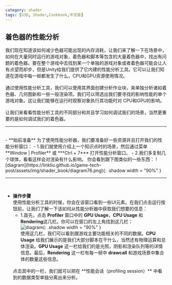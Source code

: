 ```yaml
---
category: shader
tags: [U3D, Shader,Cookbook,中文版]
---
```


## 着色器的性能分析   
我们现在知道该如何减少色器可能出现的内存消耗，让我们来了解一下在场景中，如何在大量同时运行的游戏对象，着色器和脚本等包含的大量着色器中，找出有问题的着色器。要在整个游戏中去找到某一个单独的游戏对象或者着色器可能会让人有点望而却步，但是Unity给我们提供了它内建的性能分析工具。它可以让我们知道在游戏中每一帧都发生了什么，CPU和GPU资源使用情况。   
<br>
通过使用性能分析工具，我们可以使用其界面创建分析作业块，来单独分析诸如着色器、几何图新和一些一般渲染项。我们可以筛选出我们要寻找的影响性能的单个游戏对象。这让我们能够在运行时观察对象执行其功能时对 CPU和GPU的影响。   
<br>
让我们来看看性能分析工具的不同部分和并且学习如何调试我们的场景，当然更重要的是如何调试我们的着色器。   

*** 
<br>
- **始前准备**   
  为了使用性能分析器，我们要准备好一些资源并且打开我们的性能分析窗口：   
  - 1.我们就使用介绍上一个知识点时的场景，然后通过菜单 **Window &#124; Profiler** 或 ***Ctrl + 7*** 打开性能分析窗口。
  - 2.我们多复制几个球体，看看这样会对渲染有什么影响。   
  你会看到跟下图类似的一些东西：   
  ![diagram](https://linkliu.github.io/game-tech-post/assets/img/shader_book/diagram76.png){:  .shadow width = "90%" }   


  ***
  <br>


- **操作步骤**   
  使用性能分析工具的时候，你会在该窗口看到一些UI元素。在我们点击运行按钮前，让我们了解一下该如何从性能分析器中获取我们想要的信息：   
  - 1.首先，点击 **Profiler** 窗口中的 **GPU Usage**，**CPU Usage** 和 **Rendering**这几栏。你可以在窗口的左上角找到这几栏：   
  ![diagram](https://linkliu.github.io/game-tech-post/assets/img/shader_book/diagram77.png){:  .shadow width = "90%" }   
  使用这几栏，我们可以看到跟游戏主要功能相关的不同的数据。**CPU Usage** 给我们展示的是我们大部分脚本在干什么，当然还有物理运算和总体渲染。**GPU Usage** 这一栏给我们的是光照，阴影和渲染队列等的详情信息。最后，**Rendering** 这一栏有每一帧中 **drawcall** 和游戏场景中集合体的数量这些信息。   
  <br>
  点击其中的一栏，我们就可以把在 **性能会话（profiling session）** 中看到的数据类型单独分离出来分析。   